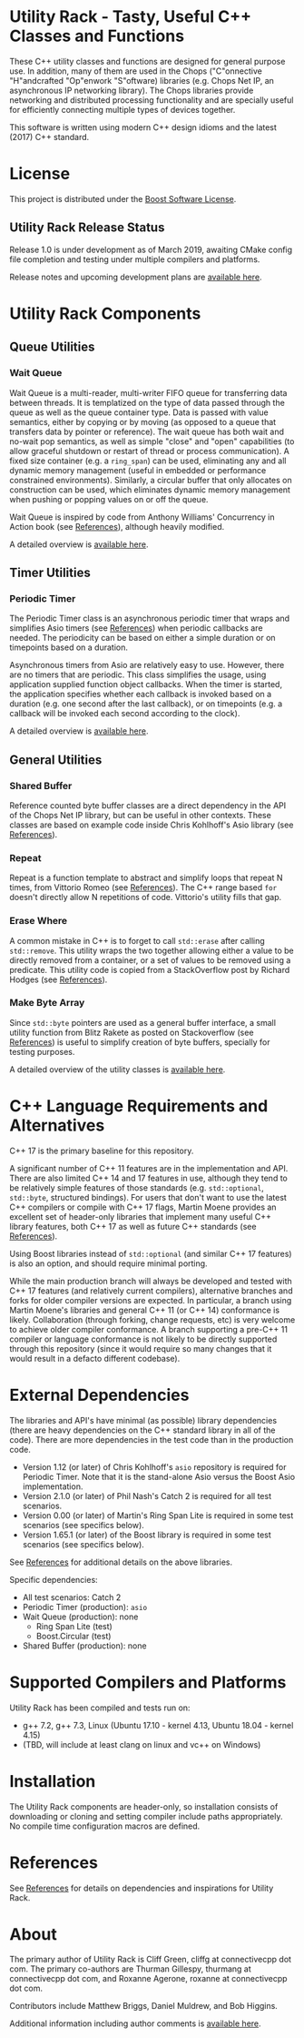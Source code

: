 # Utility Rack - Tasty, Useful C++ Classes and Functions

These C++ utility classes and functions are designed for general purpose use. In addition, many of them are used in the Chops ("C"onnective "H"andcrafted "Op"enwork "S"oftware) libraries (e.g. Chops Net IP, an asynchronous IP networking library). The Chops libraries provide networking and distributed processing functionality and are specially useful for efficiently connecting multiple types of devices together.

This software is written using modern C++ design idioms and the latest (2017) C++ standard.

# License

This project is distributed under the [Boost Software License](LICENSE.txt).

## Utility Rack Release Status

Release 1.0 is under development as of March 2019, awaiting CMake config file completion and testing under multiple compilers and platforms.

Release notes and upcoming development plans are [available here](doc/release.md).

# Utility Rack Components

## Queue Utilities

### Wait Queue

Wait Queue is a multi-reader, multi-writer FIFO queue for transferring data between threads. It is templatized on the type of data passed through the queue as well as the queue container type. Data is passed with value semantics, either by copying or by moving (as opposed to a queue that transfers data by pointer or reference). The wait queue has both wait and no-wait pop semantics, as well as simple "close" and "open" capabilities (to allow graceful shutdown or restart of thread or process communication). A fixed size container (e.g. a `ring_span`) can be used, eliminating any and all dynamic memory management (useful in embedded or performance constrained environments). Similarly, a circular buffer that only allocates on construction can be used, which eliminates dynamic memory management when pushing or popping values on or off the queue.

Wait Queue is inspired by code from Anthony Williams' Concurrency in Action book (see [References](doc/references.md)), although heavily modified.

A detailed overview is [available here](doc/queue.md).

## Timer Utilities

### Periodic Timer

The Periodic Timer class is an asynchronous periodic timer that wraps and simplifies Asio timers (see [References](doc/references.md)) when periodic callbacks are needed. The periodicity can be based on either a simple duration or on timepoints based on a duration.

Asynchronous timers from Asio are relatively easy to use. However, there are no timers that are periodic. This class simplifies the usage, using application supplied function object callbacks. When the timer is started, the application specifies whether each callback is invoked based on a duration (e.g. one second after the last callback), or on timepoints (e.g. a callback will be invoked each second according to the clock).

A detailed overview is [available here](doc/timer.md).

## General Utilities

### Shared Buffer

Reference counted byte buffer classes are a direct dependency in the API of the Chops Net IP library, but can be useful in other contexts. These classes are based on example code inside Chris Kohlhoff's Asio library (see [References](doc/references.md)). 

### Repeat

Repeat is a function template to abstract and simplify loops that repeat N times, from Vittorio Romeo (see [References](doc/references.md)). The C++ range based `for` doesn't directly allow N repetitions of code. Vittorio's utility fills that gap.

### Erase Where

A common mistake in C++ is to forget to call `std::erase` after calling `std::remove`. This utility wraps the two together allowing either a value to be directly removed from a container, or a set of values to be removed using a predicate. This utility code is copied from a StackOverflow post by Richard Hodges (see [References](doc/references.md)).

### Make Byte Array

Since `std::byte` pointers are used as a general buffer interface, a small utility function from Blitz Rakete as posted on Stackoverflow (see [References](doc/references.md)) is useful to simplify creation of byte buffers, specially for testing purposes.

A detailed overview of the utility classes is [available here](doc/utility.md).

# C++ Language Requirements and Alternatives

C++ 17 is the primary baseline for this repository.

A significant number of C++ 11 features are in the implementation and API. There are also limited C++ 14 and 17 features in use, although they tend to be relatively simple features of those standards (e.g. `std::optional`, `std::byte`, structured bindings). For users that don't want to use the latest C++ compilers or compile with C++ 17 flags, Martin Moene provides an excellent set of header-only libraries that implement many useful C++ library features, both C++ 17 as well as future C++ standards (see [References](doc/references.md)).

Using Boost libraries instead of `std::optional` (and similar C++ 17 features) is also an option, and should require minimal porting.

While the main production branch will always be developed and tested with C++ 17 features (and relatively current compilers), alternative branches and forks for older compiler versions are expected. In particular, a branch using Martin Moene's libraries and general C++ 11 (or C++ 14) conformance is likely. Collaboration (through forking, change requests, etc) is very welcome to achieve older compiler conformance. A branch supporting a pre-C++ 11 compiler or language conformance is not likely to be directly supported through this repository (since it would require so many changes that it would result in a defacto different codebase).

# External Dependencies

The libraries and API's have minimal (as possible) library dependencies (there are heavy dependencies on the C++ standard library in all of the code). There are more dependencies in the test code than in the production code.

- Version 1.12 (or later) of Chris Kohlhoff's `asio` repository is required for Periodic Timer. Note that it is the stand-alone Asio versus the Boost Asio implementation.
- Version 2.1.0 (or later) of Phil Nash's Catch 2 is required for all test scenarios.
- Version 0.00 (or later) of Martin's Ring Span Lite is required in some test scenarios (see specifics below).
- Version 1.65.1 (or later) of the Boost library is required in some test scenarios (see specifics below).

See [References](doc/references.md) for additional details on the above libraries.

Specific dependencies:

- All test scenarios: Catch 2
- Periodic Timer (production): `asio`
- Wait Queue (production): none
  - Ring Span Lite (test)
  - Boost.Circular (test)
- Shared Buffer (production): none

# Supported Compilers and Platforms

Utility Rack has been compiled and tests run on:


- g++ 7.2, g++ 7.3, Linux (Ubuntu 17.10 - kernel 4.13, Ubuntu 18.04 - kernel 4.15)
- (TBD, will include at least clang on linux and vc++ on Windows)

# Installation

The Utility Rack components are header-only, so installation consists of downloading or cloning and setting compiler include paths appropriately. No compile time configuration macros are defined.

# References

See [References](doc/references.md) for details on dependencies and inspirations for Utility Rack.

# About

The primary author of Utility Rack is Cliff Green, cliffg at connectivecpp dot com. The primary co-authors are Thurman Gillespy, thurmang at connectivecpp dot com, and Roxanne Agerone, roxanne at connectivecpp dot com.

Contributors include Matthew Briggs, Daniel Muldrew, and Bob Higgins.

Additional information including author comments is [available here](doc/about.md).

